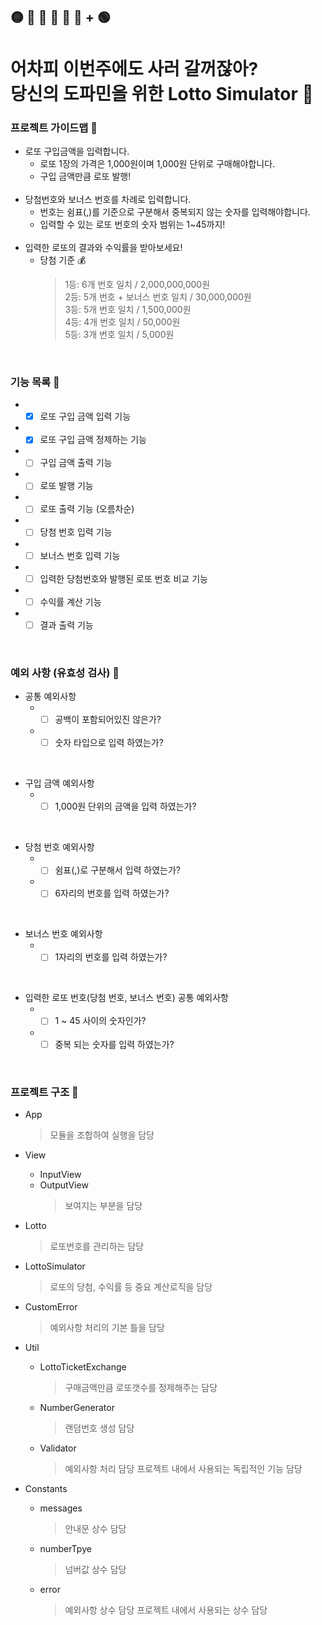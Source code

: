 ## 🟡 🔵 🔴 🔴 🔴 🔴 + 🟢

# 어차피 이번주에도 사러 갈꺼잖아? <br> 당신의 도파민을 위한 Lotto Simulator 🤪

### 프로젝트 가이드맵 📒

- 로또 구입금액을 입력합니다.
  - 로또 1장의 가격은 1,000원이며 1,000원 단위로 구매해야합니다.
  - 구입 금액만큼 로또 발행!  
    <br>
- 당첨번호와 보너스 번호를 차례로 입력합니다.
  - 번호는 쉼표(,)를 기준으로 구분해서 중복되지 않는 숫자를 입력해야합니다.
  - 입력할 수 있는 로또 번호의 숫자 범위는 1~45까지!  
    <br>
- 입력한 로또의 결과와 수익률을 받아보세요!
  - 당첨 기준 💰
    > 1등: 6개 번호 일치 / 2,000,000,000원<br>
    > 2등: 5개 번호 + 보너스 번호 일치 / 30,000,000원<br>
    > 3등: 5개 번호 일치 / 1,500,000원<br>
    > 4등: 4개 번호 일치 / 50,000원<br>
    > 5등: 3개 번호 일치 / 5,000원

<br>

### 기능 목록 📘

- -[x] 로또 구입 금액 입력 기능

- -[x] 로또 구입 금액 정제하는 기능

- -[ ] 구입 금액 출력 기능

- -[ ] 로또 발행 기능

- -[ ] 로또 출력 기능 (오름차순)

- -[ ] 당첨 번호 입력 기능

- -[ ] 보너스 번호 입력 기능

- -[ ] 입력한 당첨번호와 발행된 로또 번호 비교 기능

- -[ ] 수익률 계산 기능

- -[ ] 결과 출력 기능

<br>

### 예외 사항 (유효성 검사) 📕

- 공통 예외사항
  - -[ ] 공백이 포함되어있진 않은가?
  - -[ ] 숫자 타입으로 입력 하였는가?

<br>

- 구입 금액 예외사항
  - -[ ] 1,000원 단위의 금액을 입력 하였는가?

<br>

- 당첨 번호 예외사항
  - -[ ] 쉼표(,)로 구분해서 입력 하였는가?
  - -[ ] 6자리의 번호를 입력 하였는가?

 <br>

- 보너스 번호 예외사항
  - -[ ] 1자리의 번호를 입력 하였는가?

 <br>

- 입력한 로또 번호(당첨 번호, 보너스 번호) 공통 예외사항
  - -[ ] 1 ~ 45 사이의 숫자인가?
  - -[ ] 중복 되는 숫자를 입력 하였는가?

<br>

### 프로젝트 구조 📗

- App

  > 모듈을 조합하여 실행을 담당

- View

  - InputView
  - OutputView
    > 보여지는 부분을 담당

- Lotto

  > 로또번호를 관리하는 담당

- LottoSimulator

  > 로또의 당첨, 수익률 등 중요 계산로직을 담당

- CustomError

  > 예외사항 처리의 기본 틀을 담당

- Util

  - LottoTicketExchange
    > 구매금액만큼 로또갯수를 정제해주는 담당
  - NumberGenerator
    > 랜덤번호 생성 담당
  - Validator
    > 예외사항 처리 담당
    > 프로젝트 내에서 사용되는 독립적인 기능 담당

- Constants
  - messages
    > 안내문 상수 담당
  - numberTpye
    > 넘버값 상수 담당
  - error
    > 예외사항 상수 담당
    > 프로젝트 내에서 사용되는 상수 담당
